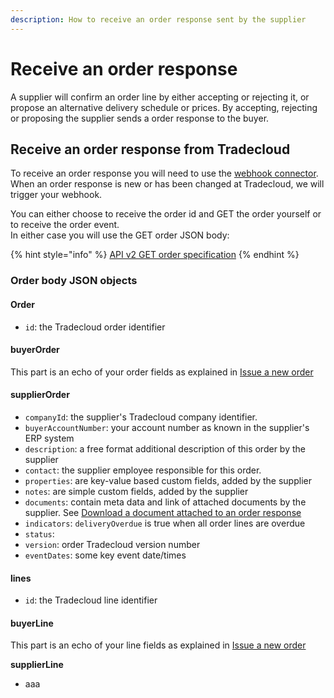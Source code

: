 ```yaml
---
description: How to receive an order response sent by the supplier
---
```


# Receive an order response

A supplier will confirm an order line by either accepting or rejecting it, or propose an alternative delivery schedule or prices. By accepting, rejecting or proposing the supplier sends a order response to the buyer.

## Receive an order response from Tradecloud

To receive an order response you will need to use the [webhook connector](https://tradecloud.gitbook.io/connectors/webhook-connector).  
When an order response is new or has been changed at Tradecloud, we will trigger your webhook.

You can either choose to receive the order id and GET the order yourself or to receive the order event.   
In either case you will use the GET order JSON body:

{% hint style="info" %}
[API v2 GET order specification](https://swagger-ui.accp.tradecloud1.com/?url=https://api.accp.tradecloud1.com/v2/order/specs.yaml#/order/getOrderByIdRoute)
{% endhint %}

### Order body JSON objects <a id="order-body-json-objects"></a>

#### Order

* `id`: the Tradecloud order identifier

#### buyerOrder

This part is an echo of your order fields as explained in [Issue a new order](../issue/#order-body-json-objects)

#### supplierOrder

* `companyId`: the supplier's Tradecloud company identifier. 
* `buyerAccountNumber`: your account number as known in the supplier's ERP system
* `description`: a free format additional description of this order by the supplier
* `contact`: the supplier employee responsible for this order. 
* `properties`: are key-value based custom fields, added by the supplier
* `notes`: are simple custom fields, added by the supplier
* `documents`: contain meta data and link of attached documents by the supplier.  See [Download a document attached to an order response](download-document.md) 
* `indicators`: `deliveryOverdue` is true when all order lines are overdue
* `status`: 
* `version`: order Tradecloud version number
* `eventDates`: some key event date/times

#### lines

* `id`: the Tradecloud line identifier

#### buyerLine

This part is an echo of your line fields as explained in [Issue a new order](../issue/#lines)

**supplierLine**

* aaa

















